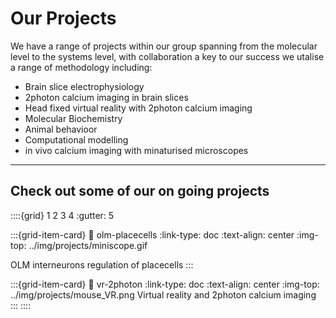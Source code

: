 # Our Projects

We have a range of projects within our group spanning from the molecular level to the systems level, with collaboration a key to our success
we utalise a range of methodology including:
- Brain slice electrophysiology 
- 2photon calcium imaging in brain slices
- Head fixed virtual reality with 2photon calcium imaging 
- Molecular Biochemistry 
- Animal behavioor
- Computational modelling 
- in vivo calcium imaging with minaturised microscopes

---

## Check out some of our on going projects

::::{grid} 1 2 3 4
:gutter: 5

:::{grid-item-card}
:link: olm-placecells
:link-type: doc
:text-align: center
:img-top: ../img/projects/miniscope.gif

OLM interneurons regulation of placecells
:::

:::{grid-item-card}
:link: vr-2photon
:link-type: doc
:text-align: center
:img-top: ../img/projects/mouse_VR.png
Virtual reality and 2photon calcium imaging
:::
::::


